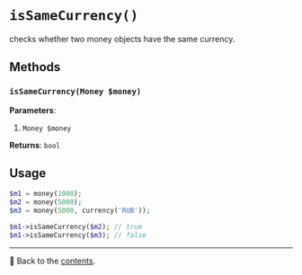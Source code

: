 # `isSameCurrency()`

checks whether two money objects have the same currency.

## Methods

### `isSameCurrency(Money $money)`
**Parameters**:
1. `Money $money`

**Returns**: `bool`

## Usage

```php
$m1 = money(1000);
$m2 = money(5000);
$m3 = money(5000, currency('RUB'));

$m1->isSameCurrency($m2); // true
$m1->isSameCurrency($m3); // false
```

---

📌 Back to the [contents](/docs/04_money/README.md).
